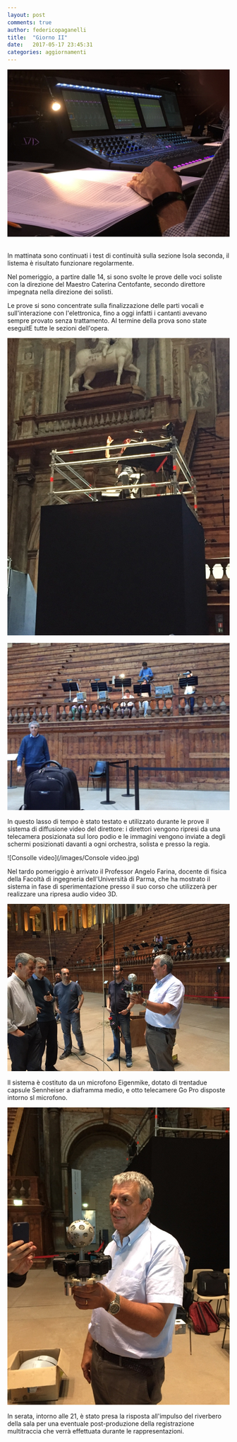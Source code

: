 ```yaml
---
layout: post
comments: true
author: federicopaganelli
title:  "Giorno II"
date:   2017-05-17 23:45:31
categories: aggiornamenti
---
```



![Consolle](/images/Console.jpg)
​


In mattinata sono continuati i test di continuità sulla sezione Isola seconda, il listema è risultato funzionare regolarmente.

Nel pomeriggio, a partire dalle 14, si sono svolte le prove delle voci soliste con la direzione del Maestro Caterina Centofante, secondo direttore impegnata nella direzione dei solisti.

Le prove si sono concentrate sulla finalizzazione delle parti vocali e sull'interazione con l'elettronica, fino a oggi infatti i cantanti avevano sempre provato senza trattamento. Al termine della prova sono state eseguitE tutte le sezioni dell'opera.



![Direttore](/images/Direttrice.jpg)





![Cantanti](/images/Cantanti.jpg)



In questo lasso di tempo è stato testato e utilizzato durante le prove il sistema di diffusione video del direttore: i direttori vengono ripresi da una telecamera posizionata sul loro podio e le immagini vengono inviate a degli schermi posizionati davanti a ogni orchestra, solista e presso la regia.



![Consolle video](/images/Console video.jpg)



Nel tardo pomeriggio è arrivato il Professor Angelo Farina, docente di fisica della Facoltà di ingegneria dell'Università di Parma, che ha mostrato il sistema in fase di sperimentazione presso il suo corso che utilizzerà per realizzare una ripresa audio video 3D.



![Farina](/images/Farina.jpg)





Il sistema è costituto da un microfono Eigenmike, dotato di trentadue capsule Sennheiser a diaframma medio, e  otto telecamere Go Pro disposte intorno sl microfono.


![Sistema_Audiovideo](/images/telecamera.jpg)


In serata, intorno alle 21, è stato presa la risposta all'impulso del riverbero della sala per una eventuale post-produzione della registrazione multitraccia che verrà effettuata durante le rappresentazioni.
